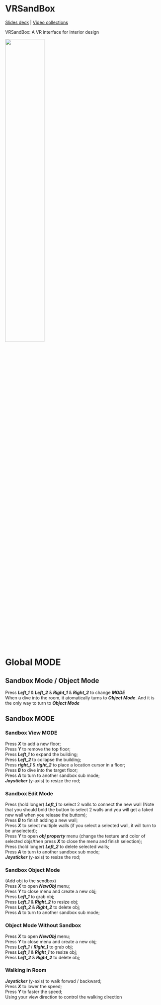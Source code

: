# VRSandBox
[Slides deck](https://docs.google.com/presentation/d/1QJBMZD4MGhu2Io4IlC1zVrE1-crEnpRAgHWpdDapyUI/edit?usp=sharing) | [Video collections](https://www.youtube.com/@liweilin9191/videos)

VRSandBox: A VR interface for Interior design

[<img src="https://img.youtube.com/vi/UwVeMFCA0lA/0.jpg" width="50%">](https://www.youtube.com/watch?v=UwVeMFCA0lA)

# Global MODE  
## Sandbox Mode / Object Mode  
Press ***Left_1*** & ***Left_2*** & ***Right_1*** & ***Right_2*** to change ***MODE***  
When u dive into the room, it atomatically turns to ***Object Mode***. And it is the only way to turn to ***Object Mode***  

## Sandbox MODE
### Sandbox View MODE
Press ***X*** to add a new floor;  
Press ***Y*** to remove the top floor;  
Press ***Left_1*** to expand the building;  
Press ***Left_2*** to collapse the building;  
Press ***right_1*** & ***right_2*** to place a location cursor in a floor;  
Press ***B*** to dive into the target floor;  
Press ***A*** to turn to another sandbox sub mode;  
***Joysticker*** (y-axis) to resize the rod;  

### Sandbox Edit Mode
Press (hold longer) ***Left_1*** to select 2 walls to connect the new wall (Note that you should bold the button to select 2 walls and you will get a faked new wall when you release the buttom);  
Press ***B*** to finish adding a new wall;  
Press ***X*** to select multiple walls (if you select a selected wall, it will turn to be unselected);  
Press ***Y*** to open ***obj property*** menu (change the texture and color of selected objs/then press ***X*** to close the menu and finish selection);  
Press (hold longer) ***Left_2*** to delete selected walls;  
Press ***A*** to turn to another sandbox sub mode;  
***Joysticker*** (y-axis) to resize the rod;  

### Sandbox Object Mode
(Add obj to the sendbox)  
Press ***X*** to open ***NewObj*** menu;  
Press ***Y*** to close menu and create a new obj;  
Press ***Left_1*** to grab obj;  
Press ***Left_1*** & ***Right_2*** to resize obj;  
Press ***Left_2*** & ***Right_2*** to delete obj;  
Press ***A*** to turn to another sandbox sub mode;  

### Object Mode Without Sandbox
Press ***X*** to open ***NewObj*** menu;  
Press ***Y*** to close menu and create a new obj;  
Press ***Left_1*** / ***Right_1*** to grab obj;  
Press ***Left_1*** & ***Right_1*** to resize obj;  
Press ***Left_2*** & ***Right_2*** to delete obj;  

### Walking in Room
***Joysticker*** (y-axis) to walk forwad / backward;  
Press ***X*** to lower the speed;  
Press ***Y*** to faster the speed;  
Using your view direction to control the walking direction

